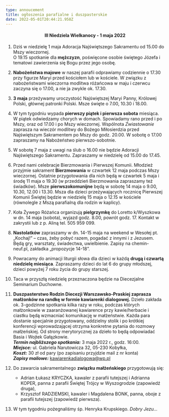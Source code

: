 ```yaml
---
type: annoucement
title: ogłoszenia parafialne i duszpasterskie
date: 2022-05-01T20:44:21.958Z
---
```

<!--StartFragment-->

<h4 style="text-align:center;">III Niedziela Wielkanocy - 1 maja 2022</h4>

1. Dziś w niedzielę 1 maja Adoracja Najświętszego Sakramentu od 15.00 do Mszy wieczornej.\
   O 19.15 spotkanie dla **mężczyzn**, poświęcone osobie świętego Józefa i tematowi zawierzenia się Bogu przez jego osobę.
2. **Nabożeństwa majowe** w naszej parafii odprawiamy codziennie o 17.30 przy figurze Maryi przed kościołem lub w kościele. W związku z nabożeństwami wieczorna modlitwa różańcowa w maju i czerwcu zaczyna się o 17.00, a nie ja zwykle ok. 17.30.
3. **3 maja** przeżywamy uroczystość Najświętszej Maryi Panny, Królowej Polski, głównej patronki Polski. Msze święte o 7.00, 10.30 i 18.00.
4. W tym tygodniu wypada **pierwszy piątek i pierwsza sobota** miesiąca. W piątek odwiedzamy chorych w domach. Spowiadamy rano przed i po Mszy, oraz od 17.00 i po Mszy wieczornej. Wspólnota *Zwiastowanie* zaprasza na wieczór modlitwy do Bożego Miłosierdzia przed Najświętszym Sakramentem po Mszy do godz. 20.00. W sobotę o 17.00 zapraszamy na Nabożeństwo pierwszo-sobotnie.
5. W sobotę 7 maja z uwagi na ślub o 16.00 nie będzie Adoracji Najświętszego Sakramentu. Zapraszamy w niedzielę od 15.00 do 17.45.
6. Przed nami celebracje Bierzmowania i Pierwszej Komunii. Młodzież przyjmie sakrament **Bierzmowania** w czwartek 12 maja podczas Mszy wieczornej. Ostatnie przygotowania dla nich będą w czwartek 5 maja i środę 11 maja o 19.30 (w przeddzień Bierzmowania zapraszamy też świadków). Msze **pierwszokomunijne** będą w sobotę 14 maja o 9.00, 10.30, 12.00 i 13.30. Msza dla dzieci przeżywających rocznicę Pierwszej Komunii Świętej będzie w niedzielę 15 maja o 12.15 w kościele (równolegle z Mszą parafialną dla rodzin w kaplicy).
7. Koła Żywego Różańca organizują **pielgrzymkę** do Loretto k/Wyszkowa w dn. 14 maja (sobota), wyjazd godz. 8.00, powrót godz. 17. Kontakt w zakrystii lub z p. Aliną tel. 505 959 099.
8. **Nastolatków** zapraszamy w dn. 14-15 maja na weekend w Wesołej pt. „Kochaj!” – czas, żeby pobyć razem, pogadać z innymi i z Jezusem. Będą gry, warsztaty, świadectwa, uwielbienie. Zapisy na chemin-neuf.pl, zakładka „propozycje 14-18”.
9. Powracamy do animacji liturgii słowa dla dzieci w każdą **drugą i czwartą niedzielę miesiąca**. Zapraszamy dzieci do lat 6 do grupy młodszej, dzieci powyżej 7 roku życia do grupy starszej.
10. Taca w przyszłą niedzielę przeznaczona będzie na Diecezjalne Seminarium Duchowne.
11. **Duszpasterstwo Rodzin Diecezji Warszawsko-Praskiej zaprasza małżonków na randkę w formie kawiarenki dialogowej.** Dzieło zakłada ok. 3-godzinne spotkania kilka razy w roku, podczas których małżonkowie w zaaranżowanej kawiarence przy kawie/herbacie i ciastku będą wzmacniać komunikację w małżeństwie. Każda para dostanie specjalnie przygotowany, oddzielny stolik i po krótkiej konferencji wprowadzającej otrzyma konkretne pytania do rozmowy małżeńskiej. Od strony merytorycznej za dzieło to będą odpowiadać Basia i Wojtek Gałązkowie.\
    ***Termin najbliższego spotkania:*** 3 maja 2022 r., godz. 16:00.\
    ***Miejsce:*** ul. Gabriela Narutowicza 32, 05-230 Kobyłka,\
    ***Koszt:*** 30 zł od pary (po zapisaniu przyjdzie mail z nr konta)\
    ***Zapisy mailowe:*** [kawiarenkadialogowa@wp.pl](https://poczta.wp.pl/w/)
12. Do zawarcia sakramentalnego **związku małżeńskiego** przygotowują się:

    * Adrian Łukasz KRYCZKA, kawaler z parafii tutejszej i Adrianna KOPER, panna z parafii Świętej Trójcy w Wyszogrodzie (zapowiedź druga),
    * Krzysztof RADZIEMSKI, kawaler i Magdalena BONK, panna, oboje z parafii tutejszej (zapowiedź pierwsza).
13. W tym tygodniu pożegnaliśmy śp. Henryka Krupskiego. *Dobry Jezu…*

<!--EndFragment-->